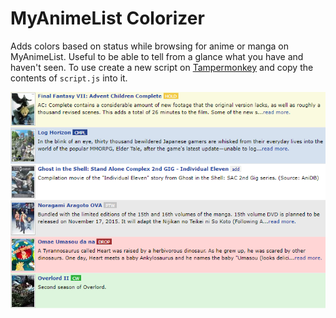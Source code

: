 # MyAnimeList Colorizer

Adds colors based on status while browsing for anime or manga on MyAnimeList. Useful to be able to tell from a glance what you have and haven't seen. To use create a new script on [Tampermonkey](http://tampermonkey.net/) and copy the contents of `script.js` into it.

![Example](example.png)
